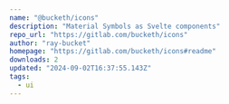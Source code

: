 ```yaml
---
name: "@bucketh/icons"
description: "Material Symbols as Svelte components"
repo_url: "https://gitlab.com/bucketh/icons"
author: "ray-bucket"
homepage: "https://gitlab.com/bucketh/icons#readme"
downloads: 2
updated: "2024-09-02T16:37:55.143Z"
tags: 
  - ui
---
```

